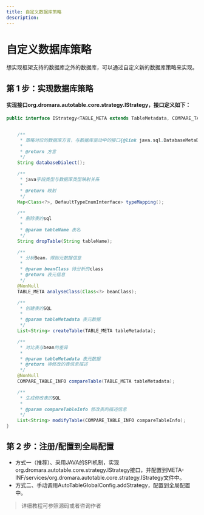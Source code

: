 ```yaml
---
title: 自定义数据库策略
description:
---
```


# 自定义数据库策略

想实现框架支持的数据库之外的数据库，可以通过自定义新的数据库策略来实现。

## 第 1 步：实现数据库策略

#### 实现接口org.dromara.autotable.core.strategy.IStrategy，接口定义如下：

```java
public interface IStrategy<TABLE_META extends TableMetadata, COMPARE_TABLE_INFO extends CompareTableInfo> {


    /**
     * 策略对应的数据库方言，与数据库驱动中的接口{@link java.sql.DatabaseMetaData#getDatabaseProductName()}实现返回值一致
     *
     * @return 方言
     */
    String databaseDialect();

    /**
     * java字段类型与数据库类型映射关系
     *
     * @return 映射
     */
    Map<Class<?>, DefaultTypeEnumInterface> typeMapping();

    /**
     * 删除表的sql
     *
     * @param tableName 表名
     */
    String dropTable(String tableName);

    /**
     * 分析Bean，得到元数据信息
     *
     * @param beanClass 待分析的class
     * @return 表元信息
     */
    @NonNull
    TABLE_META analyseClass(Class<?> beanClass);

    /**
     * 创建表的SQL
     *
     * @param tableMetadata 表元数据
     */
    List<String> createTable(TABLE_META tableMetadata);

    /**
     * 对比表与bean的差异
     *
     * @param tableMetadata 表元数据
     * @return 待修改的表信息描述
     */
    @NonNull
    COMPARE_TABLE_INFO compareTable(TABLE_META tableMetadata);

    /**
     * 生成修改表的SQL
     *
     * @param compareTableInfo 修改表的描述信息
     */
    List<String> modifyTable(COMPARE_TABLE_INFO compareTableInfo);
}
```

## 第 2 步：注册/配置到全局配置

* 方式一（推荐）、采用JAVA的SPI机制，实现org.dromara.autotable.core.strategy.IStrategy接口，并配置到META-INF/services/org.dromara.autotable.core.strategy.IStrategy文件中。
* 方式二、手动调用AutoTableGlobalConfig.addStrategy，配置到全局配置中。

> 详细教程可参照源码或者咨询作者
